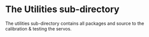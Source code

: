 # The Utilities sub-directory

The utilities sub-directory contains all packages and source to the calibration & testing the servos.
